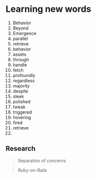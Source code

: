 # Learning new words

1. Behavior
2. Beyond 
3. Emergence
4. parallel
5. retrieve 
6. behavior
7. assets
8. through 
9. handle 
10. fetch 
11. profoundly
12. regardless 
13. majority 
14. despite 
15. sleek 
16. polished
17. tweak 
18. triggered 
19. hovering 
20. fired
21. retrieve
22. 

## Research
> Separation of concerns

> Ruby-on-Rails
